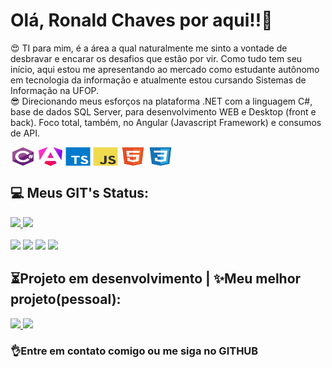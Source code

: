 # Olá, Ronald Chaves por aqui!!👋

<p>
  😍 TI para mim, é a área a qual naturalmente me sinto a vontade de desbravar e encarar os desafios que
                estão por vir. Como tudo tem seu início, aqui estou me apresentando ao mercado como estudante autônomo
                em tecnologia da informação e atualmente estou cursando Sistemas de Informação na UFOP.
  <br>
  😎 Direcionando meus esforços na plataforma .NET com a linguagem C#, base de
                dados SQL Server, para desenvolvimento WEB e Desktop (front e back). Foco total, também, no Angular (Javascript Framework) e consumos de API.
</p>

<div>
  <img align="center" alt="Ronald-Csharp" height="30" width="40" src="https://raw.githubusercontent.com/devicons/devicon/master/icons/csharp/csharp-original.svg">
  <img align="center" alt="Ronald-angular" height="30" width="40" src="https://raw.githubusercontent.com/devicons/devicon/master/icons/angular/angular-original.svg">
  <img align="center" alt="Ronald-ts" height="30" width="40" src="https://raw.githubusercontent.com/devicons/devicon/master/icons/typescript/typescript-original.svg">
  <img align="center" alt="Ronald-js" height="30" width="40" src="https://raw.githubusercontent.com/devicons/devicon/master/icons/javascript/javascript-original.svg">
  <img align="center" alt="Ronald-html" height="30" width="40" src="https://raw.githubusercontent.com/devicons/devicon/master/icons/html5/html5-original.svg">
  <img align="center" alt="Ronald-CSS" height="30" width="40" src="https://raw.githubusercontent.com/devicons/devicon/master/icons/css3/css3-original.svg">
</div>

##

<h2>
 💻 Meus GIT's Status:
</h2> 

<div>

<a href="https://www.linkedin.com/in/ronald-chaves-oliveira/">
  <img height="200em" src="https://github-readme-stats.vercel.app/api?username=RonaldChaves&show_icons=true&theme=onedark&include_all_commits=true">
  <img height="200em" src="https://github-readme-stats.vercel.app/api/top-langs/?username=RonaldChaves&layout=donut&theme=onedark">
</a>
</div>

</br>

<div>
  <a href="" target="_blank"><img src="https://img.shields.io/badge/Gmail-D14836?style=for-the-badge&logo=gmail&logoColor=white"></a>
  <a href="" target="_blank"><img src="https://img.shields.io/badge/WhatsApp-25D366?style=for-the-badge&logo=whatsapp&logoColor=white"></a>
  <a href="" target="_blank"><img src="https://img.shields.io/badge/Instagram-E4405F?style=for-the-badge&logo=instagram&logoColor=white"></a>
  <a href="https://www.linkedin.com/in/ronald-chaves-oliveira/" target="_blank"><img src="https://img.shields.io/badge/LinkedIn-0077B5?style=for-the-badge&logo=linkedin&logoColor=white"></a> 
</div>

## ⏳Projeto em desenvolvimento         |       ✨Meu melhor projeto(pessoal):

<div>
<a href="https://github.com/RonaldChaves/Product-page">
  <img height="100em" src="https://github-readme-stats.vercel.app/api/pin/?username=RonaldChaves&repo=Product-page&theme=onedark">
</a>
<a href="https://angular-weather-api.netlify.app/">
  <img height="100em" src="https://github-readme-stats.vercel.app/api/pin/?username=RonaldChaves&repo=Weather-API&theme=onedark">
</a>

</div>

### 👌Entre em contato comigo ou me siga no GITHUB

